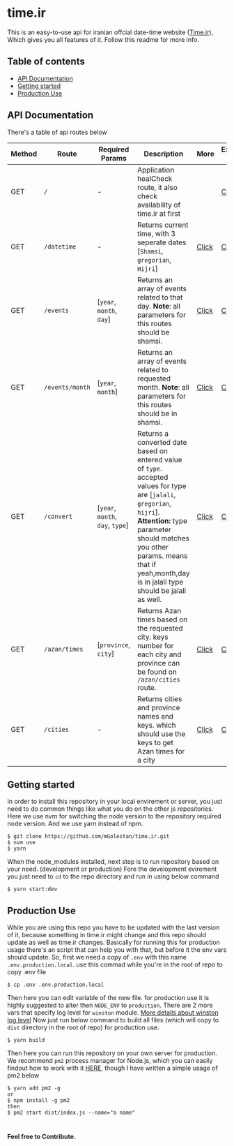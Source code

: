 # time.ir
This is an easy-to-use api for iranian offcial date-time website ([Time.ir](http://time.ir)), Which gives you all features of it. Follow this readme for more info.

Table of contents
-
- [API Documentation](https://github.com/mGolestan/time.ir#api-documentation)
- [Getting started](https://github.com/mGolestan/time.ir#getting-started)
- [Production Use](https://github.com/mGolestan/time.ir#production-use)

API Documentation
-
There's a table of api routes below

| Method | Route | Required Params | Description | More | Example Calls |
|---|---|---|---|---|---|
| GET | `/` | - | Application healCheck route, it also check availability of time.ir at first |   | [Click](http://46.4.162.92/) |
| GET | `/datetime` | - | Returns current time, with 3 seperate dates [`Shamsi`, `gregorian`, `Hijri`] | [Click](https://github.com/mGolestan/time.ir/blob/master/doc/routes/currentDateTime.md) | [Click](http://46.4.162.92/datetime) |
| GET | `/events` | [`year`, `month`, `day`] | Returns an array of events related to that day. **Note**: all parameters for this routes should be shamsi. | [Click](https://github.com/mGolestan/time.ir/blob/master/doc/routes/events.md) | [Click](http://46.4.162.92/events?year=1397&month=07&day=14) |
| GET | `/events/month` | [`year`, `month`] | Returns an array of events related to requested month. **Note**: all parameters for this routes should be in shamsi. | [Click](https://github.com/mGolestan/time.ir/blob/master/doc/routes/monthEvents.md) | [Click](http://46.4.162.92/events?year=1397&month=07) |
| GET | `/convert` | [`year`, `month`, `day`, `type`] | Returns a converted date based on entered value of `type`. accepted values for type are [`jalali`, `gregorian`, `hijri`]. **Attention:** type parameter should matches you other params. means that if yeah,month,day is in jalali type should be jalali as well.   | [Click](https://github.com/mGolestan/time.ir/blob/master/doc/routes/convertDate.md) | [Click](http://46.4.162.92/convert?year=1397&month=7&day=19&type=jalali) |
| GET | `/azan/times` | [`province`, `city`] | Returns Azan times based on the requested city. keys number for each city and province can be found on `/azan/cities` route.   | [Click](https://github.com/mGolestan/time.ir/blob/master/doc/routes/azan.md) | [Click](http://46.4.162.92/azan/times?province=8&city=95) |
| GET | `/cities` | - | Returns cities and province names and keys. which should use the keys to get Azan times for a city   | [Click](https://github.com/mGolestan/time.ir/blob/master/doc/routes/cities.md) | [Click](http://46.4.162.92/azan/cities) |

Getting started
-
In order to install this repository in your local envirement or server, you just need to do commen things like what you do on the other js repositories.
<br/>Here we use nvm for switching the node version to the repository required node version. And we use yarn instead of npm.

```
$ git clone https://github.com/mGolestan/time.ir.git
$ nvm use
$ yarn
```

When the node_modules installed, next step is to run repository based on your need. (development or production)
Fore the development evirement you just need to `cd` to the repo directory and run in using below command
```
$ yarn start:dev
```

Production Use
-
While you are using this repo you have to be updated with the last version of it, because something in time.ir might change and this repo should update as well as time.ir changes.
Basically for running this for production usage there's an script that can help you with that, but before it the env vars should update. So, first we need a copy of `.env` with this name `.env.production.local`. use this commad while you're in the root of repo to copy .env file
```
$ cp .env .env.production.local
```
Then here you can edit variable of the new file. for production use it is highly suggested to alter then `NODE_ENV` to `production`.
There are 2 more vars that specify log level for `winston` module. [More details about winston log level](https://github.com/winstonjs/winston#logging)
Now just run below command to build all files (which will copy to `dist` directory in the root of repo) for production use.
```
$ yarn build
```
Then here you can run this repository on your own server for production. We recommend `pm2` process manager for Node.js, which you can easily findout how to work with it [HERE](https://pm2.io/runtime/), though I have written a simple usage of pm2 below
```
$ yarn add pm2 -g
or
$ npm install -g pm2
then
$ pm2 start dist/index.js --name="a name"
```
#
**Feel free to Contribute.**

